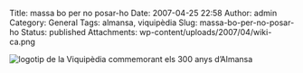 Title: massa bo per no posar-ho
Date: 2007-04-25 22:58
Author: admin
Category: General
Tags: almansa, viquipèdia
Slug: massa-bo-per-no-posar-ho
Status: published
Attachments: wp-content/uploads/2007/04/wiki-ca.png

![logotip de la Viquipèdia commemorant els 300 anys d’Almansa]({static}wp-content/uploads/2007/04/wiki-ca.png)
